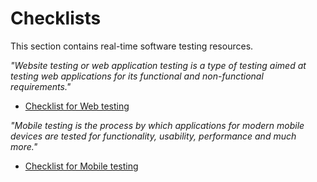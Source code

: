 # Checklists

This section contains real-time software testing resources. 

 *"Website testing or web application testing is a type of testing aimed at testing web applications for its functional and non-functional requirements."* 
 
* [Checklist for Web testing](https://github.com/Viktroria94/Checklists/blob/main/Checklist%20for%20Web%20Site%20Testing.docx)

 *"Mobile testing is the process by which applications for modern mobile devices are tested for functionality, usability, performance and much more."*
 
* [Checklist for Mobile  testing](https://github.com/Viktroria94/Checklists/blob/main/Ckecklict%20for%20mobile.docx)
